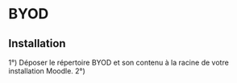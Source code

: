# BYOD

## Installation

1°) Déposer le répertoire BYOD et son contenu à la racine de votre installation Moodle.
2°) 